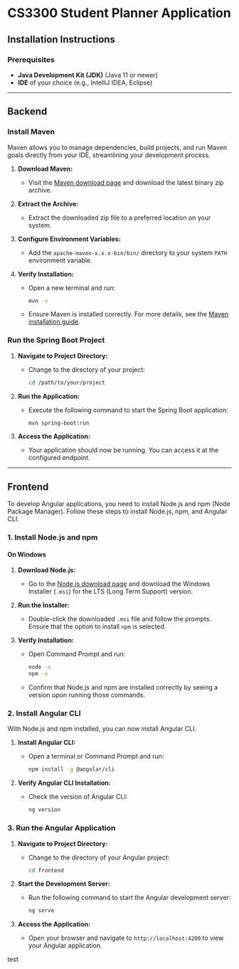 # CS3300 Student Planner Application

## Installation Instructions

### Prerequisites
- **Java Development Kit (JDK)** (Java 11 or newer)
- **IDE** of your choice (e.g., IntelliJ IDEA, Eclipse)

---

## Backend

### Install Maven
 Maven allows you to manage dependencies, build projects, and run Maven goals directly from your IDE, streamlining your development process.

1. **Download Maven:**
   - Visit the [Maven download page](https://maven.apache.org/download.cgi) and download the latest binary zip archive.

2. **Extract the Archive:**
   - Extract the downloaded zip file to a preferred location on your system.

3. **Configure Environment Variables:**
   - Add the `apache-maven-x.x.x-bin/bin/` directory to your system `PATH` environment variable.

4. **Verify Installation:**
   - Open a new terminal and run:
     ```bash
     mvn -v
     ```
   - Ensure Maven is installed correctly. For more details, see the [Maven installation guide](https://maven.apache.org/install.html).

### Run the Spring Boot Project

1. **Navigate to Project Directory:**
   - Change to the directory of your project:
     ```bash
     cd /path/to/your/project
     ```

2. **Run the Application:**
   - Execute the following command to start the Spring Boot application:
     ```bash
     mvn spring-boot:run
     ```

3. **Access the Application:**
   - Your application should now be running. You can access it at the configured endpoint.

---

## Frontend

To develop Angular applications, you need to install Node.js and npm (Node Package Manager). Follow these steps to install Node.js, npm, and Angular CLI.

### 1. Install Node.js and npm

#### On Windows

1. **Download Node.js:**
   - Go to the [Node.js download page](https://nodejs.org/) and download the Windows Installer (`.msi`) for the LTS (Long Term Support) version.

2. **Run the Installer:**
   - Double-click the downloaded `.msi` file and follow the prompts. Ensure that the option to install `npm` is selected.

3. **Verify Installation:**
   - Open Command Prompt and run:
     ```bash
     node -v
     npm -v
     ```
   - Confirm that Node.js and npm are installed correctly by seeing a version upon running those commands.

### 2. Install Angular CLI

With Node.js and npm installed, you can now install Angular CLI.

1. **Install Angular CLI:**
   - Open a terminal or Command Prompt and run:
     ```bash
     npm install -g @angular/cli
     ```

2. **Verify Angular CLI Installation:**
   - Check the version of Angular CLI:
     ```bash
     ng version
     ```

### 3. Run the Angular Application

1. **Navigate to Project Directory:**
   - Change to the directory of your Angular project:
     ```bash
     cd frontend
     ```

2. **Start the Development Server:**
   - Run the following command to start the Angular development server:
     ```bash
     ng serve
     ```

3. **Access the Application:**
   - Open your browser and navigate to `http://localhost:4200` to view your Angular application.

test
